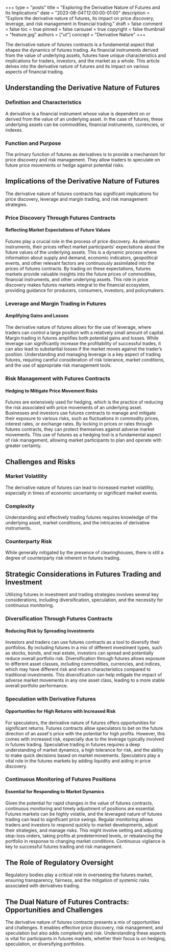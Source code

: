 +++
type = "posts"
title = "Exploring the Derivative Nature of Futures and Its Implications"
date = "2023-08-04T12:00:00-01:00"
description = "Explore the derivative nature of futures, its impact on price discovery, leverage, and risk management in financial trading." 
draft = false
comment = false
toc = true
pinned = false
carousel = true
copyright = false
thumbnail = "feature.jpg"
authors = ["ut"]
concept = "Derivative Nature"
+++

The derivative nature of futures contracts is a fundamental aspect that
shapes the dynamics of futures trading. As financial instruments derived
from the value of underlying assets, futures have unique characteristics
and implications for traders, investors, and the market as a whole. This
article delves into the derivative nature of futures and its impact on
various aspects of financial trading.

## Understanding the Derivative Nature of Futures

### Definition and Characteristics

A derivative is a financial instrument whose value is dependent on or
derived from the value of an underlying asset. In the case of futures,
these underlying assets can be commodities, financial instruments,
currencies, or indexes.

### Function and Purpose

The primary function of futures as derivatives is to provide a mechanism
for price discovery and risk management. They allow traders to speculate
on future price movements or hedge against potential risks.

## Implications of the Derivative Nature of Futures

The derivative nature of futures contracts has significant implications
for price discovery, leverage and margin trading, and risk management
strategies.

### Price Discovery Through Futures Contracts

#### Reflecting Market Expectations of Future Values

Futures play a crucial role in the process of price discovery. As
derivative instruments, their prices reflect market participants'
expectations about the future values of the underlying assets. This is a
dynamic process where information about supply and demand, economic
indicators, geopolitical events, and other relevant factors are
continuously assimilated into the prices of futures contracts. By
trading on these expectations, futures markets provide valuable insights
into the future prices of commodities, financial instruments, and other
underlying assets. This role in price discovery makes futures markets
integral to the financial ecosystem, providing guidance for producers,
consumers, investors, and policymakers.

### Leverage and Margin Trading in Futures

#### Amplifying Gains and Losses

The derivative nature of futures allows for the use of leverage, where
traders can control a large position with a relatively small amount of
capital. Margin trading in futures amplifies both potential gains and
losses. While leverage can significantly increase the profitability of
successful trades, it can also lead to substantial losses if the market
moves against the trader’s position. Understanding and managing leverage
is a key aspect of trading futures, requiring careful consideration of
risk tolerance, market conditions, and the use of appropriate risk
management tools.

### Risk Management with Futures Contracts

#### Hedging to Mitigate Price Movement Risks

Futures are extensively used for hedging, which is the practice of
reducing the risk associated with price movements of an underlying
asset. Businesses and investors use futures contracts to manage and
mitigate their exposure to various risks, such as fluctuations in
commodity prices, interest rates, or exchange rates. By locking in
prices or rates through futures contracts, they can protect themselves
against adverse market movements. This use of futures as a hedging tool
is a fundamental aspect of risk management, allowing market participants
to plan and operate with greater certainty.

## Challenges and Risks

### Market Volatility

The derivative nature of futures can lead to increased market
volatility, especially in times of economic uncertainty or significant
market events.

### Complexity

Understanding and effectively trading futures requires knowledge of the
underlying asset, market conditions, and the intricacies of derivative
instruments.

### Counterparty Risk

While generally mitigated by the presence of clearinghouses, there is
still a degree of counterparty risk inherent in futures trading.

## Strategic Considerations in Futures Trading and Investment

Utilizing futures in investment and trading strategies involves several
key considerations, including diversification, speculation, and the
necessity for continuous monitoring.

### Diversification Through Futures Contracts

#### Reducing Risk by Spreading Investments

Investors and traders can use futures contracts as a tool to diversify
their portfolios. By including futures in a mix of different investment
types, such as stocks, bonds, and real estate, investors can spread and
potentially reduce overall portfolio risk. Diversification through
futures allows exposure to different asset classes, including
commodities, currencies, and indices, which may have different risk and
return characteristics compared to traditional investments. This
diversification can help mitigate the impact of adverse market movements
in any one asset class, leading to a more stable overall portfolio
performance.

### Speculation with Derivative Futures

#### Opportunities for High Returns with Increased Risk

For speculators, the derivative nature of futures offers opportunities
for significant returns. Futures contracts allow speculators to bet on
the future direction of an asset's price with the potential for high
profits. However, this comes with increased risk, especially due to the
leverage typically involved in futures trading. Speculative trading in
futures requires a deep understanding of market dynamics, a high
tolerance for risk, and the ability to make quick decisions based on
market movements. Speculators play a vital role in the futures markets
by adding liquidity and aiding in price discovery.

### Continuous Monitoring of Futures Positions

#### Essential for Responding to Market Dynamics

Given the potential for rapid changes in the value of futures contracts,
continuous monitoring and timely adjustment of positions are essential.
Futures markets can be highly volatile, and the leveraged nature of
futures trading can lead to significant price swings. Regular monitoring
allows traders and investors to respond quickly to market developments,
adjust their strategies, and manage risks. This might involve setting
and adjusting stop-loss orders, taking profits at predetermined levels,
or rebalancing the portfolio in response to changing market conditions.
Continuous vigilance is key to successful futures trading and risk
management.

## The Role of Regulatory Oversight

Regulatory bodies play a critical role in overseeing the futures market,
ensuring transparency, fairness, and the mitigation of systemic risks
associated with derivatives trading.

## The Dual Nature of Futures Contracts: Opportunities and Challenges

The derivative nature of futures contracts presents a mix of
opportunities and challenges. It enables effective price discovery, risk
management, and speculation but also adds complexity and risk.
Understanding these aspects is vital for participants in futures
markets, whether their focus is on hedging, speculation, or diversifying
portfolios.


